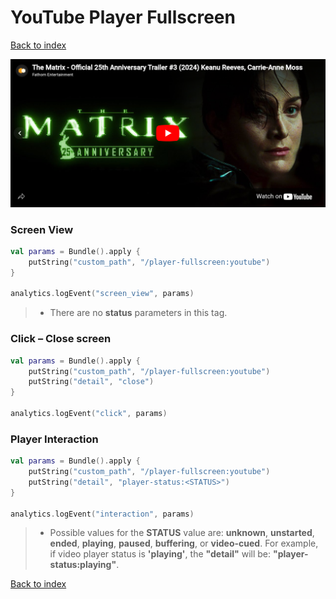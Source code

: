 # YouTube Player Fullscreen 

[Back to index](index.md)


<img src="img/youTube_player_full.png" style="width:600px;" />

### Screen View

```kotlin
val params = Bundle().apply {
    putString("custom_path", "/player-fullscreen:youtube")
}

analytics.logEvent("screen_view", params)
```

> - There are no **status** parameters in this tag.


### Click – Close screen

```kotlin
val params = Bundle().apply {
    putString("custom_path", "/player-fullscreen:youtube")
    putString("detail", "close")
}

analytics.logEvent("click", params)
```


### Player Interaction

```kotlin
val params = Bundle().apply {
    putString("custom_path", "/player-fullscreen:youtube")
    putString("detail", "player-status:<STATUS>")
}

analytics.logEvent("interaction", params)
```

> - Possible values for the **STATUS** value are: **unknown**, **unstarted**, **ended**, **playing**, **paused**, **buffering**, or **video-cued**. For example, if video player status is **'playing'**, the **"detail"** will be: **"player-status:playing"**.


[Back to index](index.md)